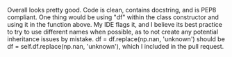Overall looks pretty good. Code is clean, contains docstring, and is PEP8 compliant.
One thing would be using "df" within the class constructor and using it in the function above. My IDE flags it, and I believe its best practice to try to use different names when possible, as to not create any potential inheritance issues by mistake.
df = df.replace(np.nan, 'unknown') should be df = self.df.replace(np.nan, 'unknown'), which I included in the pull request.